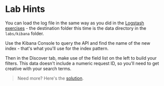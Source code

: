 # Lab Hints

You can load the log file in the same way as you did in the [Logstash exercises](../logstash/README.md) - the destination folder this time is the data directory in the `labs/kibana` folder.

Use the Kibana Console to query the API and find the name of the new index - that's what you'll use for the index pattern.

Then in the Discover tab, make use of the field list on the left to build your filters. This data doesn't include a numeric request ID, so you'll need to get creative with your search terms.

> Need more? Here's the [solution](solution.md).